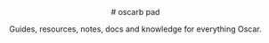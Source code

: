 <header markdown="1">
# oscarb pad

Guides, resources, notes, docs and knowledge for everything Oscar.

<!-- 
List of tags goes here
-->
</header>
